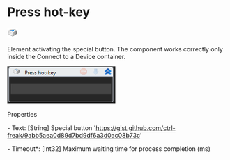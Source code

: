 # Press hot-key

![](<../../../.gitbook/assets/0 (102).png>)

Element activating the special button. The component works correctly only inside the Connect to a Device container.

![](<../../../.gitbook/assets/1 (89).png>)

Properties

&#x20;\- Text: \[String] Special button 'https://gist.github.com/ctrl-freak/9abb5aea0d89d7bd9df6a3d0ac08b73c'

&#x20;\- Timeout\*: \[Int32] Maximum waiting time for process completion (ms)

